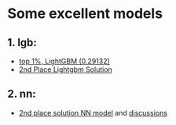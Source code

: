 # Some excellent models
## 1. lgb:
- [top 1%, LightGBM (0.29132)](https://www.kaggle.com/msahamed/safe-driver-prediction-top-1-lightgbm-0-29132)
- [2nd Place Lightgbm Solution](https://www.kaggle.com/xiaozhouwang/2nd-place-lightgbm-solution)


## 2. nn:
- [2nd place solution NN model](https://www.kaggle.com/xiaozhouwang/2nd-place-solution-nn-model) and [discussions](https://www.kaggle.com/c/porto-seguro-safe-driver-prediction/discussion/44558)
